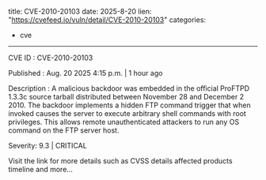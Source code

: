  
title: CVE-2010-20103
date: 2025-8-20
lien: "https://cvefeed.io/vuln/detail/CVE-2010-20103"
categories:
  - cve
---

CVE ID : CVE-2010-20103

Published :  Aug. 20
2025
4:15 p.m. | 1 hour ago

Description : A malicious backdoor was embedded in the official ProFTPD 1.3.3c source tarball distributed between November 28 and December 2
2010. The backdoor implements a hidden FTP command trigger that
when invoked
causes the server to execute arbitrary shell commands with root privileges. This allows remote
unauthenticated attackers to run any OS command on the FTP server host.

Severity: 9.3 | CRITICAL

Visit the link for more details
such as CVSS details
affected products
timeline
and more...
